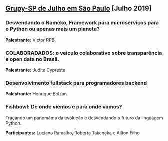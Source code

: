 ## [Grupy-SP de Julho em São Paulo][0] [Julho 2019]

### Desvendando o Nameko, Framework para microserviços para o Python ou apenas mais um planeta?

**Palestrante:** Victor RPB

### COLABORADADOS: o veículo colaborativo sobre transparência e open data no Brasil.

**Palestrante:** Judite Cypreste

### Desenvolvimento fullstack para programadores backend

**Palestrante:** Henrique Bolzan

### Fishbowl: De onde viemos e para onde vamos?

Traçando um panomâma da evolução e desvendando o futuro da linguagem Python.

**Participantes:** Luciano Ramalho, Roberta Takenaka e Ailton Filho

[0]: https://www.meetup.com/pt-BR/Grupy-SP/events/262237706/
